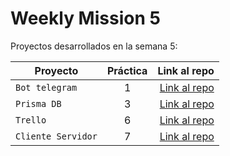 # Weekly Mission 5
Proyectos desarrollados en la semana 5:

| Proyecto | Práctica | Link al repo |
| ------------- |:-------------:| -----:|
|`Bot telegram`|1|[Link al repo](https://github.com/martinGM05/Fizzbuzz)|
|`Prisma DB`|3|[Link al repo](https://github.com/martinGM05/PrismaDB)|
|`Trello`|6|[Link al repo](https://github.com/martinGM05/Trello)|
|`Cliente Servidor`|7|[Link al repo](https://github.com/martinGM05/client-launchx)|

